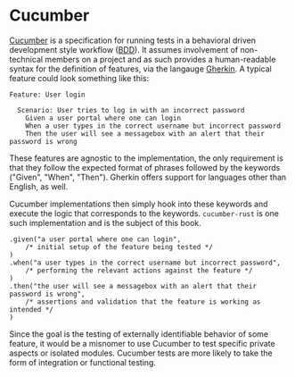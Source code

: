 # Cucumber

[Cucumber](https://cucumber.io/) is a specification for running tests in a behavioral driven development style workflow ([BDD](https://en.wikipedia.org/wiki/Behavior-driven_development)). It assumes involvement of non-technical members on a project and as such provides a human-readable syntax for the definition of features, via the langauge [Gherkin](https://cucumber.io/docs/gherkin/reference/). A typical feature could look something like this:

```
Feature: User login

  Scenario: User tries to log in with an incorrect password
    Given a user portal where one can login
    When a user types in the correct username but incorrect password
    Then the user will see a messagebox with an alert that their password is wrong
```

These features are agnostic to the implementation, the only requirement is that they follow the expected format of phrases followed by the keywords ("Given", "When", "Then"). Gherkin offers support for languages other than English, as well.

Cucumber implementations then simply hook into these keywords and execute the logic that corresponds to the keywords. `cucumber-rust` is one such implementation and is the subject of this book.

```
.given("a user portal where one can login",
    /* initial setup of the feature being tested */
)
.when("a user types in the correct username but incorrect password",
    /* performing the relevant actions against the feature */
)
.then("the user will see a messagebox with an alert that their password is wrong", 
    /* assertions and validation that the feature is working as intended */
)
```

Since the goal is the testing of externally identifiable behavior of some feature, it would be a misnomer to use Cucumber to test specific private aspects or isolated modules. Cucumber tests are more likely to take the form of integration or functional testing.
